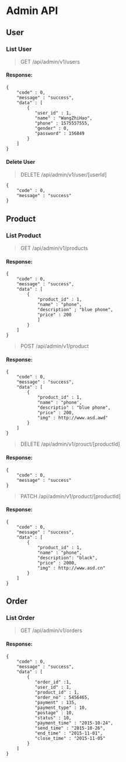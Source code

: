 # Admin API
## User 
### List User

> GET /api/admin/v1/users

#### Response:

```
{
    "code" : 0,
    "message" : "success",
    "data" : [
        {
           "user_id" : 1,
           "name" : "WangZhiHao",
           "phone" : 1575557555,
           "gender" : 0,
           "password" : 156849
        }   
    ]
}

```

#### Delete User

> DELETE /api/admin/v1/user/[userId]

```
{
    "code" : 0,
    "message" : "success"
}

```

## Product
### List Product

> GET /api/admin/v1/products

#### Response:
```
{
    "code" : 0,
    "message" : "success",
    "data" : [
        {
            "product_id" : 1,
            "name" : "phone",
            "description" ; "blue phone",
            "price" : 200
            ]
        }
    ]
}

```

> POST /api/admin/v1/product

#### Response:
```
{
    "code" : 0,
    "message" : "success",
    "data" : [
        {
            "product_id" : 1,
            "name" : "phone',
            "descriptio" : "blue phone",
            "price" : 200,
            "img" : http://www.asd.awd"
        }
    ]    
}

```

> DELETE /api/admin/v1/prouct/[productId]

#### Response:

```
{
    "code" : 0,
    "message" : "success"
}

```

> PATCH /api/admin/v1/product/[productId]

#### Response:

```
{
    "code" : 0,
    "message" : "success",
    "data" : [
        {
            "product_id" : 1,
            "name" : "phone",
            "description": "black",
            "price" : 2000,
            "img" : http://www.asd.cn"
        }
    ]
}

```

## Order
### List Order

> GET /api/admin/v1/orders

#### Response:

```
{
    "code" : 0,
    "message" : "success",
    "data" : [
        {
           "order_id" :1,
           "user_id" : 1,
           "product_id" : 1,
           "order_no" : 5456465,
           "payment" : 135,
           "payment_type" : 10,
           "postage" : 10,
           "status" : 10,
           "payment_time" : "2015-10-24",
           "send_time" : "2015-10-26",
           "end_time" : "2015-11-01",
           "close_time" : "2015-11-05"
        } 
    ]
}

```
